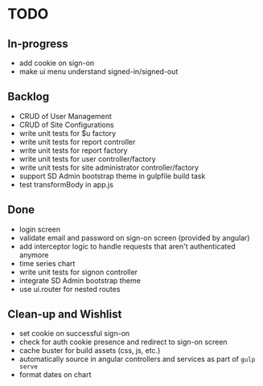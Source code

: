 TODO
===

In-progress
---

* add cookie on sign-on
* make ui menu understand signed-in/signed-out

Backlog
---

* CRUD of User Management
* CRUD of Site Configurations
* write unit tests for $u factory
* write unit tests for report controller
* write unit tests for report factory
* write unit tests for user controller/factory
* write unit tests for site administrator controller/factory
* support SD Admin bootstrap theme in gulpfile build task
* test transformBody in app.js

Done
---

* login screen
* validate email and password on sign-on screen (provided by angular)
* add interceptor logic to handle requests that aren't authenticated anymore
* time series chart
* write unit tests for signon controller
* integrate SD Admin bootstrap theme
* use ui.router for nested routes

Clean-up and Wishlist
---

* set cookie on successful sign-on
* check for auth cookie presence and redirect to sign-on screen
* cache buster for build assets (css, js, etc.)
* automatically source in angular controllers and services as part of `gulp serve`
* format dates on chart
